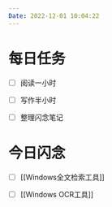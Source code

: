 ```yaml
---
Date: 2022-12-01 10:04:22
---
```


# 每日任务
- [ ] 阅读一小时
- [ ] 写作半小时
- [ ] 整理闪念笔记


# 今日闪念
- [ ] [[Windows全文检索工具]]
- [ ] [[Windows OCR工具]]



